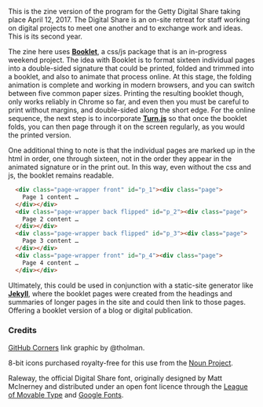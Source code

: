 This is the zine version of the program for the Getty Digital Share taking place April 12, 2017. The Digital Share is an on-site retreat for staff working on digital projects to meet one another and to exchange work and ideas. This is its second year.

The zine here uses [**Booklet**](https://github.com/geealbers/booklet), a css/js package that is an in-progress weekend project. The idea with Booklet is to format sixteen individual pages into a double-sided signature that could be printed, folded and trimmed into a booklet, and also to animate that process online. At this stage, the folding animation is complete and working in modern browsers, and you can switch between five common paper sizes. Printing the resulting booklet though, only works reliably in Chrome so far, and even then you must be careful to print without margins, and double-sided along the short edge. For the online sequence, the next step is to incorporate [**Turn.js**](http://www.turnjs.com/) so that once the booklet folds, you can then page through it on the screen regularly, as you would the printed version.

One additional thing to note is that the individual pages are marked up in the html in order, one through sixteen, not in the order they appear in the animated signature or in the print out. In this way, even without the css and js, the booklet remains readable.

```html
  <div class="page-wrapper front" id="p_1"><div class="page">
    Page 1 content …
  </div></div>
  <div class="page-wrapper back flipped" id="p_2"><div class="page">
    Page 2 content …
  </div></div>
  <div class="page-wrapper back flipped" id="p_3"><div class="page">
    Page 3 content …
  </div></div>
  <div class="page-wrapper front" id="p_4"><div class="page">
    Page 4 content …
  </div></div>
``````

Ultimately, this could be used in conjunction with a static-site generator like [**Jekyll**](https://jekyllrb.com/), where the booklet pages were created from the headings and summaries of longer pages in the site and could then link to those pages. Offering a booklet version of a blog or digital publication.

### Credits

[GitHub Corners](https://github.com/tholman/github-corners) link graphic by @tholman.

8-bit icons purchased royalty-free for this use from the [Noun Project](https://thenounproject.com).

Raleway, the official Digital Share font, originally designed by Matt McInerney and distributed under an open font licence through the [League of Movable Type](https://www.theleagueofmoveabletype.com/raleway) and [Google Fonts](https://fonts.google.com/specimen/Raleway).
